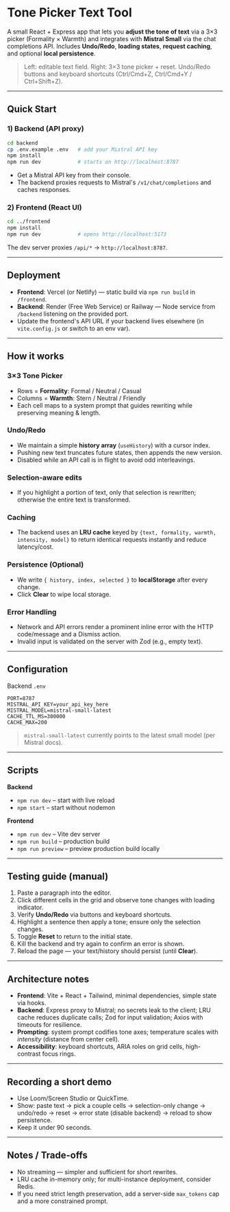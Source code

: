 # Tone Picker Text Tool

A small React + Express app that lets you **adjust the tone of text** via a 3×3 picker (Formality × Warmth) and integrates with **Mistral Small** via the chat completions API. Includes **Undo/Redo**, **loading states**, **request caching**, and optional **local persistence**.

> Left: editable text field. Right: 3×3 tone picker + reset. Undo/Redo buttons and keyboard shortcuts (Ctrl/Cmd+Z, Ctrl/Cmd+Y / Ctrl+Shift+Z).

---

## Quick Start

### 1) Backend (API proxy)

```bash
cd backend
cp .env.example .env   # add your Mistral API key
npm install
npm run dev            # starts on http://localhost:8787
```

- Get a Mistral API key from their console.
- The backend proxies requests to Mistral's `/v1/chat/completions` and caches responses.

### 2) Frontend (React UI)

```bash
cd ../frontend
npm install
npm run dev            # opens http://localhost:5173
```

The dev server proxies `/api/*` → `http://localhost:8787`.

---

## Deployment

- **Frontend**: Vercel (or Netlify) — static build via `npm run build` in `/frontend`.
- **Backend**: Render (Free Web Service) or Railway — Node service from `/backend` listening on the provided port.
- Update the frontend's API URL if your backend lives elsewhere (in `vite.config.js` or switch to an env var).

---

## How it works

### 3×3 Tone Picker

- Rows = **Formality**: Formal / Neutral / Casual
- Columns = **Warmth**: Stern / Neutral / Friendly
- Each cell maps to a system prompt that guides rewriting while preserving meaning & length.

### Undo/Redo

- We maintain a simple **history array** (`useHistory`) with a cursor index.
- Pushing new text truncates future states, then appends the new version.
- Disabled while an API call is in flight to avoid odd interleavings.

### Selection-aware edits

- If you highlight a portion of text, only that selection is rewritten; otherwise the entire text is transformed.

### Caching

- The backend uses an **LRU cache** keyed by `{text, formality, warmth, intensity, model}` to return identical requests instantly and reduce latency/cost.

### Persistence (Optional)

- We write `{ history, index, selected }` to **localStorage** after every change.
- Click **Clear** to wipe local storage.

### Error Handling

- Network and API errors render a prominent inline error with the HTTP code/message and a Dismiss action.
- Invalid input is validated on the server with Zod (e.g., empty text).

---

## Configuration

Backend `.env`

```
PORT=8787
MISTRAL_API_KEY=your_api_key_here
MISTRAL_MODEL=mistral-small-latest
CACHE_TTL_MS=300000
CACHE_MAX=200
```

> `mistral-small-latest` currently points to the latest small model (per Mistral docs).

---

## Scripts

**Backend**

- `npm run dev` – start with live reload
- `npm start` – start without nodemon

**Frontend**

- `npm run dev` – Vite dev server
- `npm run build` – production build
- `npm run preview` – preview production build locally

---

## Testing guide (manual)

1. Paste a paragraph into the editor.
2. Click different cells in the grid and observe tone changes with loading indicator.
3. Verify **Undo/Redo** via buttons and keyboard shortcuts.
4. Highlight a sentence then apply a tone; ensure only the selection changes.
5. Toggle **Reset** to return to the initial state.
6. Kill the backend and try again to confirm an error is shown.
7. Reload the page — your text/history should persist (until **Clear**).

---

## Architecture notes

- **Frontend**: Vite + React + Tailwind, minimal dependencies, simple state via hooks.
- **Backend**: Express proxy to Mistral; no secrets leak to the client; LRU cache reduces duplicate calls; Zod for input validation; Axios with timeouts for resilience.
- **Prompting**: system prompt codifies tone axes; temperature scales with *intensity* (distance from center cell).
- **Accessibility**: keyboard shortcuts, ARIA roles on grid cells, high-contrast focus rings.

---

## Recording a short demo

- Use Loom/Screen Studio or QuickTime.
- Show: paste text → pick a couple cells → selection-only change → undo/redo → reset → error state (disable backend) → reload to show persistence.
- Keep it under 90 seconds.

---

## Notes / Trade-offs

- No streaming — simpler and sufficient for short rewrites.
- LRU cache in-memory only; for multi-instance deployment, consider Redis.
- If you need strict length preservation, add a server-side `max_tokens` cap and a more constrained prompt.

